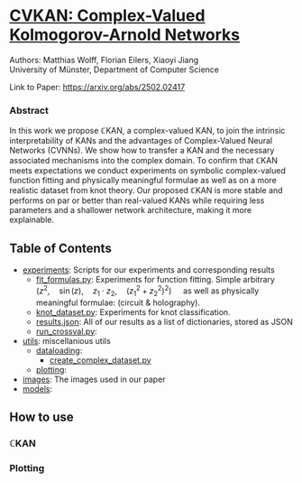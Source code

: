 # [CVKAN: Complex-Valued Kolmogorov-Arnold Networks](https://arxiv.org/abs/2502.02417)
Authors: Matthias Wolff, Florian Eilers, Xiaoyi Jiang \
University of Münster, Department of Computer Science

Link to Paper: https://arxiv.org/abs/2502.02417

### Abstract
In this work we propose $`\mathbb{C}`$KAN, a complex-valued KAN, to join the intrinsic interpretability of KANs and the advantages of Complex-Valued Neural Networks (CVNNs). We show how to transfer a KAN and the necessary associated mechanisms into the complex domain. To confirm that $`\mathbb{C}`$KAN meets expectations we conduct experiments on symbolic complex-valued function fitting and physically meaningful formulae as well as on a more realistic dataset from knot theory. Our proposed $`\mathbb{C}`$KAN is more stable and performs on par or better than real-valued KANs while requiring less parameters and a shallower network architecture, making it more explainable.

## Table of Contents

- [experiments](experiments): Scripts for our experiments and corresponding results
  - [fit_formulas.py](experiments/fit_formulas.py): Experiments for function fitting. Simple arbitrary $\left(z^2, \quad \sin(z), \quad z_1 \cdot z_2, \quad (z_1^2 + z_2^2)^2 \right)\quad$ as well as physically meaningful formulae: (circuit & holography).
  - [knot_dataset.py](experiments/knot_dataset.py): Experiments for knot classification.
  - [results.json](experiments/results.json): All of our results as a list of dictionaries, stored as JSON
  - [run_crossval.py](experiments/run_crossval.py): 
- [utils](utils): miscellanious utils
  - [dataloading](utils/dataloading): 
    - [create_complex_dataset.py](utils/dataloading/create_complex_dataset.py)
  - [plotting](utils/plotting): 
- [images](images): The images used in our paper
- [models](models):

## How to use

### $\mathbb{C}$KAN

### Plotting